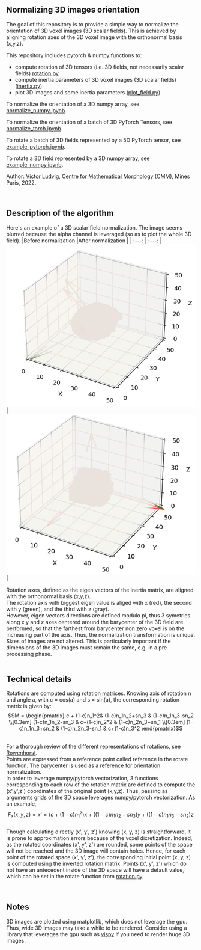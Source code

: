 ## Normalizing 3D images orientation

The goal of this repository is to provide a simple way to normalize the orientation of 3D voxel images (3D scalar fields). This is achieved by aligning rotation axes of the 3D voxel image with the orthonormal basis (x,y,z). 

This repository includes pytorch & numpy functions to:
 * compute rotation of 3D tensors (i.e. 3D fields, not necessarily scalar fields) [rotation.py](rotation.py)
 * compute inertia parameters of 3D voxel images (3D scalar fields) ([inertia.py](inertia.py))
 * plot 3D images and some inertia parameters ([plot_field.py](plot_field.py))

To normalize the orientation of a 3D numpy array, see [normalize_numpy.ipynb](normalize_numpy.ipynb).

To normalize the orientation of a batch of 3D PyTorch Tensors, see [normalize_torch.ipynb](normalize_torch.ipynb).

To rotate a batch of 3D fields represented by a 5D PyTorch tensor, see [example_pytorch.ipynb](example_pytorch.ipynb).

To rotate a 3D field represented by a 3D numpy array, see [example_numpy.ipynb](example_numpy.ipynb).

Author: [Victor Ludvig](https://www.linkedin.com/in/victor-ludvig-08b29b218/?originalSubdomain=fr), [Centre for Mathematical Morphology (CMM)](https://www.cmm.minesparis.psl.eu/en/home/), Mines Paris, 2022.

<br>

## Description of the algorithm
Here's an example of a 3D scalar field normalization. The image seems blurred because the alpha channel is leveraged (so as to plot the whole 3D field).
|Before normalization                             |After normalization                       |
| :---:                                           | :---:                                    |
![3D_not_normalized](images/3D_not_normalized.png)|![3D_normalized](images/3D_normalized.png)|

Rotation axes, defined as the eigen vectors of the inertia matrix, are aligned with the orthonormal basis (x,y,z). <br>
The rotation axis with biggest eigen value is aliged with x (red), the second with y (green), and the third with z (gray). <br>
However, eigen vectors directions are defined modulo pi, thus 3 symetries along x,y and z axes centered around the barycenter of the 3D field are performed, so that the farthest from barycenter non zero voxel is on the increasing part of the axis. Thus, the normalization transformation is unique. <br>
Sizes of images are not altered. This is particularly important if the dimensions of the 3D images must remain the same, e.g. in a pre-processing phase. 
<br>
<br>
## Technical details
Rotations are computed using rotation matrices. Knowing axis of rotation n and angle a, with c = cos(a) and s = sin(a), the corresponding rotation matrix is given by:
$$M = \begin{pmatrix}
c + (1-c)n_1^2& (1-c)n_1n_2+sn_3 & (1-c)n_1n_3-sn_2 \\[0.3em]
(1-c)n_1n_2-sn_3 & c+(1-c)n_2^2 & (1-c)n_2n_3+sn_1 \\[0.3em]
(1-c)n_1n_3+sn_2 & (1-c)n_2n_3-sn_1 & c+(1-c)n_3^2
\end{pmatrix}$$

<br>For a thorough review of the different representations of rotations, see [Rowenhorst](https://iopscience.iop.org/article/10.1088/0965-0393/23/8/083501/meta).
<br>
Points are expressed from a reference point called reference in the rotate function. The barycenter is used as a reference for orientation normalization.
<br>
In order to leverage numpy/pytorch vectorization, 3 functions corresponding to each row of the rotation matrix are defined to compute the (x',y',z') coordinates of the original point (x,y,z). Thus, passing as arguments grids of the 3D space leverages numpy/pytorch vectorization. As an example,
$$F_x(x,y,z) = x' = (c+(1-c)n_1^2)x + ((1-c)n_1n_2+sn_3)y + ((1-c)n_1n_3-sn_2)z$$
<br>Though calculating directly (x', y', z') knowing (x, y, z) is straightforward, it is prone to approximation errors because of the voxel dicretization. Indeed, as the rotated coordinates (x', y', z') are rounded, some points of the space will not be reached and the 3D image will contain holes. Hence, for each point of the rotated space (x', y', z'), the corresponding initial point (x, y, z) is computed using the inverted rotation matrix. Points (x', y', z') which do not have an antecedent inside of the 3D space will have a default value, which can be set in the rotate function from [rotation.py](rotation.py).

<br>

## Notes
3D images are plotted using matplotlib, which does not leverage the gpu. Thus, wide 3D images may take a while to be rendered. Consider using a library that leverages the gpu such as [vispy](https://vispy.org/) if you need to render huge 3D images.
